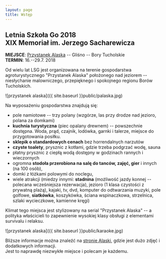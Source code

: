 ```yaml
---
layout: page
title: Wstęp
---
```


## Letnia Szkoła Go 2018<br>XIX Memoriał im. Jerzego Sacharewicza

**MIEJSCE**: [Przystanek Alaska](http://www.alaska.sundar.pl/) -- Gliśno -- Bory Tucholskie  
**TERMIN**: 16.--29.7. 2018

<!--
<p class="sponsors">
Sponsorami LSG 2018 są:<br>
<a href="https://internetgoschool.com/"><img src="{{ site.baseurl }}public/GJIGS_logo.png"></a>
<a href="http://psg.go.art.pl/"><img src="{{ site.baseurl }}public/psg_logo.png"></a>
<a href="http://www.factorio.com/"><img src="{{ site.baseurl }}public/factorio_logo.png"></a>
</p>
-->

Od wielu lat LSG jest organizowana na terenie gospodarstwa agroturystycznego "Przystanek Alaska" położonego nad jeziorem -- niesłychanie malowniczego, przepięknego i spokojnego regionu Borów Tucholskich. 

![przystanek alaska]({{ site.baseurl }}public/palaska.jpg)

Na wyposażeniu gospodarstwa znajdują się:

- pole namiotowe -- trzy polany (wzgórze, las przy drodze nad jezioro, polana za domkami) 
- **kuchnia turystyczna** (piec opalany drewnem) -- powszechnie dostępna. Woda, prąd, czajnik, lodówka, garnki i talerze, miejsce do przygotowania posiłku. 
- **sklepik o standardowych cenach** bez horrendalnych narzutów 
- **czyste toalety**, prysznic z kotłami, gdzie trzeba podgrzać wodę, sauna 
- płatny prysznic z ciepłą wodą dostępny w godzinach rannych i wieczornych 
- ogromna **stodoła przerobiona na salę do tanców, zajęć, gier** i innych (na 100 osób), 
- domki z łóżkami polowymi do noclegu, 
- wiele atrakcji (miedzy innymi: **stadnina** (możliwość jazdy konnej -- polecana wcześniejsza rezerwacja), jezioro (1 klasa czystości z prywatną plażą), kajaki, tv, dvd, komputer do odtwarzania muzyki, pole golfowe, **siatkówka**, koszykówka, ściana wspinaczkowa, strzelnica, szlaki wycieczkowe, kamienne kręgi) 

Klimat tego miejsca jest stylizowany na serial "Przystanek Alaska" -- a polityka właścicieli to zapewnienie wysokiej klasy obsługi z elementami survivalu i relaksu. 

![przystanek alaska]({{ site.baseurl }}public/karaoke.jpg)

Bliższe informacje można znaleźć na [stronie Alaski](http://www.alaska.sundar.pl/), gdzie jest dużo zdjęć i dodatkowych informacji.  
Jest to naprawdę niezwykłe miejsce i polecam je każdemu.
